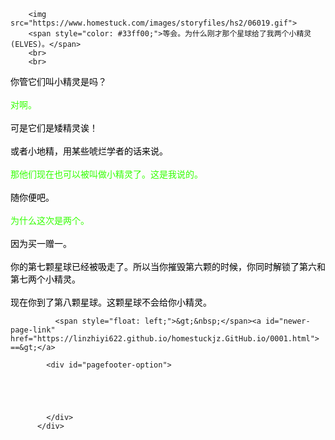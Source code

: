 ﻿<html>

        <img src="https://www.homestuck.com/images/storyfiles/hs2/06019.gif">
        <span style="color: #33ff00;">等会。为什么刚才那个星球给了我两个小精灵(ELVES)。</span>
        <br>
        <br>
<span style="color: #000000;">你管它们叫小精灵是吗？</span>
        <br>
        <br>
<span style="color: #33ff00;">对啊。</span>
        <br>
        <br>
        <span style="color: #000000;">可是它们是矮精灵诶！</span>
        <br>
        <br>
        <span style="color: #000000;">或者小地精，用某些唬烂学者的话来说。</span>
        <br>
        <br>
        <span style="color: #33ff00;">那他们现在也可以被叫做小精灵了。这是我说的。</span>
        <br>
        <br>
        <span style="color: #000000;">随你便吧。</span>
        <br>
        <br>
        <span style="color: #33ff00;">为什么这次是两个。</span>
        <br>
        <br>
        <span style="color: #000000;">因为买一赠一。</span>
        <br>
        <br>
        <span style="color: #000000;">你的第七颗星球已经被吸走了。所以当你摧毁第六颗的时候，你同时解锁了第六和第七两个小精灵。</span>
        <br>
        <br>
        <span style="color: #000000;">现在你到了第八颗星球。这颗星球不会给你小精灵。</span>

<div>

            
              <span style="float: left;">&gt;&nbsp;</span><a id="newer-page-link" href="https://linzhiyi622.github.io/homestuckjz.GitHub.io/0001.html">  ==&gt;</a>
            
            <div id="pagefooter-option">
              

              


            </div>
          </div>
